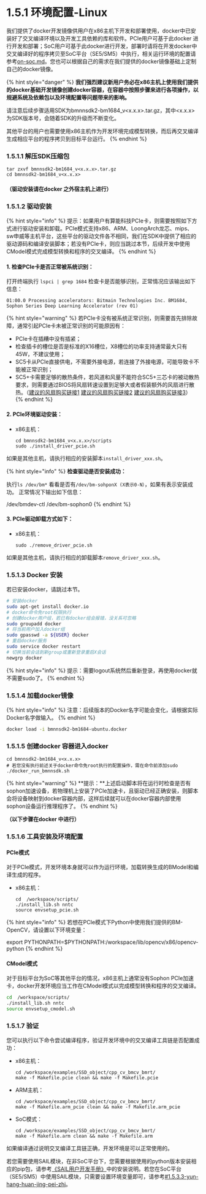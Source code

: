 # 1.5.1 环境配置-Linux

我们提供了docker开发镜像供用户在x86主机下开发和部署使用，docker中已安装好了交叉编译环境以及开发工具依赖的库和软件。PCIe用户可基于此docker 进行开发和部署；SoC用户可基于此docker进行开发，部署时请将在开发docker中交叉编译好的程序拷贝至SoC平台（SE5/SM5）中执行，相关运行环境的配置请参考[on-soc.md](on-soc.md "mention")。您也可以根据自己的需求在我们提供的docker镜像基础上定制自己的docker镜像。

{% hint style="danger" %}
**我们强烈建议新用户务必在x86主机上使用我们提供的docker基础开发镜像创建docker容器，在容器中按照步骤来进行各项操作，以规避系统及依赖包以及环境配置等问题带来的影响。**

请注意后续步骤适用SDK为bmnnsdk2-bm1684\_v\<x.x.x>.tar.gz，其中\<x.x.x>为SDK版本号，会随着SDK的升级而不断变化。

其他平台的用户也需要使用x86主机作为开发环境完成模型转换，而后再交叉编译生成相应平台的程序拷贝到目标平台运行。
{% endhint %}

### **1.5.1.1 解压SDK压缩包**

```
tar zxvf bmnnsdk2-bm1684_v<x.x.x>.tar.gz
cd bmnnsdk2-bm1684_v<x.x.x>
```

#### **（驱动安装请在docker 之外宿主机上进行）**

### **1.5.1.2 驱动安装**

{% hint style="info" %}
提示：如果用户有算能科技PCIe卡，则需要按照如下方式进行驱动安装和卸载。PCIe模式支持x86、ARM、LoongArch龙芯、mips、sw申威等主机平台，这些平台的驱动文件各不相同，我们在SDK中提供了相应的驱动源码和编译安装脚本；若没有PCIe卡，则应当跳过本节，后续开发中使用CModel模式完成模型转换和程序的交叉编译。
{% endhint %}

#### **1. 检查PCIe卡是否正常被系统识别：**

打开终端执行 `lspci | grep 1684` 检查卡是否能够识别，正常情况应该输出如下信息：

```
01:00.0 Processing accelerators: Bitmain Technologies Inc. BM1684, Sophon Series Deep Learning Accelerator (rev 01)
```

{% hint style="warning" %}
若PCIe卡没有被系统正常识别，则需要首先排除故障，通常引起PCIe卡未被正常识别的可能原因有：

* PCIe卡在插糟中没有插紧；
* 检查插卡的槽位是否是标准的X16槽位，X8槽位的功率支持通常最大只有45W，不建议使用；
* SC5卡从PCIe直接供电，不需要外接电源，若连接了外接电源，可能导致卡不能被正常识别；
* SC5+卡需要足够的散热条件，若风道和风量不能符合SC5+三芯卡的被动散热要求，则需要通过BIOS将风扇转速设置到足够大或者假装额外的风扇进行散热。（[建议的风扇购买链接1](https://item.taobao.com/item.htm?id=36055254962\&ali\_refid=a3\_420434\_1006:1107611642:N:4VSdCmF2B094pPkh1WoYZQ%3D%3D:caf6d7709e50567abd191d8082c8d1f8\&ali\_trackid=1\_caf6d7709e50567abd191d8082c8d1f8\&spm=a230r.1.1957635.19) [建议的风扇购买链接2](https://item.taobao.com/item.htm?spm=a230r.1.14.1.663957b2uB9IkW\&id=561295966005\&ns=1\&abbucket=8#detail) [建议的风扇购买链接3](https://item.taobao.com/item.htm?spm=a230r.1.14.1.7e8c597eIKLjz8\&id=555295405824\&ns=1\&abbucket=8#detail)）
{% endhint %}

#### **2. PCIe环境驱动安装：**

*   x86主机：

    ```
    cd bmnnsdk2-bm1684_v<x.x.x>/scripts
    sudo ./install_driver_pcie.sh
    ```

如果是其他主机，请执行相应的安装脚本`install_driver_xxx.sh`。

{% hint style="info" %}
**检查驱动是否安装成功：**

执行`ls /dev/bm*` 看看是否有`/dev/bm-sohponX (X表示0-N）`，如果有表示安装成功。 正常情况下输出如下信息：

/dev/bmdev-ctl /dev/bm-sophon0
{% endhint %}

#### **3. PCIe驱动卸载方式如下：**

*   x86主机：

    ```
    sudo ./remove_driver_pcie.sh
    ```

如果是其他主机，请执行相应的卸载脚本`remove_driver_xxx.sh`。

### **1.5.1.3 Docker 安装**

若已安装docker，请跳过本节。

```bash
# 安装docker
sudo apt-get install docker.io
# docker命令免root权限执行
# 创建docker用户组，若已有docker组会报错，没关系可忽略
sudo groupadd docker
# 将当前用户加入docker组
sudo gpasswd -a ${USER} docker
# 重启docker服务
sudo service docker restart
# 切换当前会话到新group或重新登录重启X会话
newgrp docker​ 
```

{% hint style="info" %}
提示：需要logout系统然后重新登录，再使用docker就不需要sudo了。
{% endhint %}

### **1.5.1.4 加载docker镜像**

{% hint style="info" %}
注意：后续版本的Docker名字可能会变化，请根据实际Docker名字做输入。
{% endhint %}

```bash
docker load -i bmnnsdk2-bm1684-ubuntu.docker
```

### **1.5.1.5 创建docker 容器进入docker**

```
cd bmnnsdk2-bm1684_v<x.x.x>
# 若您没有执行前述关于docker命令免root执行的配置操作，需在命令前添加sudo
./docker_run_bmnnsdk.sh
```

{% hint style="warning" %}
**提示：**上述启动脚本将在运行时检查是否有sophon加速设备，若物理机上安装了PCIe加速卡，且驱动已经正确安装，则脚本会将设备映射到docker容器内部，这样后续就可以在docker容器内部使用sophon设备运行推理程序了。
{% endhint %}

**（以下步骤在docker 中进行）**

### **1.5.1.6 工具安装及环境配置**

#### **PCIe模式**

对于PCIe模式，开发环境本身就可以作为运行环境，加载转换生成的BModel和编译生成的程序。

*   x86主机：

    ```
    cd  /workspace/scripts/
    ./install_lib.sh nntc
    source envsetup_pcie.sh
    ```

{% hint style="info" %}
若想在PCIe模式下Python中使用我们提供的BM-OpenCV，请设置以下环境变量：

export PYTHONPATH=$PYTHONPATH:/workspace/lib/opencv/x86/opencv-python
{% endhint %}

#### **CModel模式**

对于目标平台为SoC等其他平台的情况，x86主机上通常没有Sophon PCIe加速卡，docker开发环境应当工作在CModel模式以完成模型转换和程序的交叉编译。

```bash
cd  /workspace/scripts/
./install_lib.sh nntc
source envsetup_cmodel.sh
```

### **1.5.1.7 验证**

您可以执行以下命令尝试编译程序，验证开发环境中的交叉编译工具链是否配置成功：

*   x86主机：

    ```
    cd /workspace/examples/SSD_object/cpp_cv_bmcv_bmrt/
    make -f Makefile.pcie clean && make -f Makefile.pcie
    ```
*   ARM主机：

    ```
    cd /workspace/examples/SSD_object/cpp_cv_bmcv_bmrt/
    make -f Makefile.arm_pcie clean && make -f Makefile.arm_pcie
    ```
*   SoC模式：

    ```
    cd /workspace/examples/SSD_object/cpp_cv_bmcv_bmrt/
    make -f Makefile.arm clean && make -f Makefile.arm
    ```

如果编译通过说明交叉编译工具链正确，开发环境是可以正常使用的。

若您需要使用SAIL模块，在非SoC平台下，您需要根据使用的python版本安装相应的pip包，请参考[《SAIL用户开发手册》](https://doc.sophgo.com/docs/2.7.0/docs\_latest\_release/sophon-inference/html/index.html)中的安装说明。若您在SoC平台（SE5/SM5）中使用SAIL模块，只需要设置环境变量即可，请参考[#1.5.3.3-yun-hang-huan-jing-pei-zhi](on-soc.md#1.5.3.3-yun-hang-huan-jing-pei-zhi "mention")。
